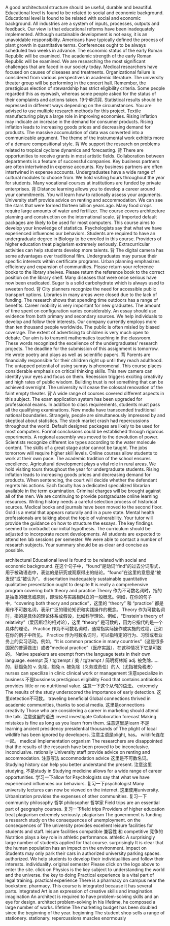 A good architectural structure should be useful, durable and beautiful.
Educational level is found to be related to social and economic background.
Educational level is found to be related with social and economic background.
All industries are a system of inputs, processes, outputs and feedback.
Our view is that educational reforms have been inadequately implemented.
Although sustainable development is not easy, it is an unavoidable responsibility.
Americans have typically defined the process of plant growth in quantitative terms.
Conferences ought to be always scheduled two weeks in advance.
The economic status of the early Roman Republic will be examined.
The academic strength of the early Roman Republic will be examined.
We are researching the most significant challenges that are faced in our society today.
Medical researchers have focused on causes of diseases and treatments.
Organizational failure is considered from various perspectives in academic literature.
The university theater group will be performing in the concert hall.
Remember, the prestigious election of stewardship has strict eligibility criteria.
Some people regarded this as eyewash, whereas some people asked for the status of their complaints and actions taken. 19个单词背.
Statistical results should be expressed in different ways depending on the circumstances.
You are advised to use multiple research methods for this project. 
Textile manufacturing plays a large role in improving economies.
Rising inflation may indicate an increase in the demand for consumer products.
Rising inflation leads to increasing goods prices and decreasing demand for products.
The massive accumulation of data was converted into a communicable argument.
The theme of the instrumental work exhibits more of a demure compositional style. 背
We support the research on problems related to tropical cyclone dynamics and forecasting. 背
There are opportunities to receive grants in most artistic fields. 
Collaboration between departments is a feature of successful companies.
Key business partners are often intertwined in expense accounts.
Key business partners are often intertwined in expense accounts.
Undergraduates have a wide range of cultural modules to choose from. 
We hold visiting hours throughout the year for students. 
Many vocational courses at institutions are funded by private enterprises. 背
Distance learning allows you to develop a career around your commitments.
You will learn how to rationally assess your arguments.
University staff provide advice on renting and accommodation.
We can see the stars that were formed thirteen billion years ago.
Many food crops require large amounts of water and fertilizer.
The course covers architecture planning and construction on the international scale. 背
Imported default packages are likely to be used for most computers.
This course aims to develop your knowledge of statistics.
Psychologists say that what we have experienced influences our behaviors.
Students are required to have an undergraduate degree in Biology to be enrolled in this course.
Providers of higher education treat plagiarism extremely seriously.
Extracurricular activities can help students develop more talents. 背
The digital camera has some advantages over traditional film.
Undergraduates may pursue their specific interests within certificate programs.
Urban planning emphasizes efficiency and expansion of communities.
Please return your reference books to the library shelves.
Please return the reference book to the correct position on the library shelf.
Many diseases that were once serious have now been eradicated.
Sugar is a solid carbohydrate which is always used to sweeten food. 背
City planners recognize the need for accessible public transport options.
Libraries in many areas were closed due to the lack of funding.
The research shows that spending time outdoors has a range of benefits.
Career mobility is very important for new graduates. 
The amount of time spent on configuration varies considerably.
An essay should use evidence from both primary and secondary sources. 
We help individuals to develop and follow their interests. 
Our company currently employs more than ten thousand people worldwide.
The public is often misled by biased coverage. 
The extent of advertising to children is very much open to debate.
Our aim is to transmit mathematics teaching in the classroom.
These words recognized the excellence of the undergraduates’ research projects.
The deadline for the submission of this assignment is tomorrow.
He wrote poetry and plays as well as scientific papers. 背
Parents are financially responsible for their children right up until they reach adulthood.
The untapped potential of using sunray is phenomenal.
This course places considerable emphasis on critical thinking skills.
This new camera can identify your eyes and focus on them.
Recession triggers exciting creativity and high rates of public wisdom.
Building trust is not something that can be achieved overnight.
The university will cease the colossal renovation of the faint empty theater. 背
A wide range of courses covered different aspects in this subject.
The exam application system has been upgraded for professional exams.
In addition to class requirements, students must pass all the qualifying examinations.
New media have transcended traditional national boundaries.
Strangely, people are simultaneously impressed by and skeptical about statistics.
The stock market crash had repercussions throughout the world.
Default designed packages are likely to be used for most computers.
Formal conclusions could be established through rigorous experiments.
A regional assembly was moved to the devolution of power.
Scientists recognize different ice types according to the water molecule content.
The skills of a great stage actor cannot be taught.
The jobs tomorrow will require higher skill levels.
Online courses allow students to work at their own pace.
The academic tradition of the school ensures excellence.
Agricultural development plays a vital role in rural areas.
We hold visiting tours throughout the year for undergraduate students.
Rising inflation leads to increasing goods prices and decreasing demand for products.
When sentencing, the court will decide whether the defendant regrets his actions.
Each faculty has a dedicated specialized librarian available in the term examination.
Criminal charges will be brought against all of the men.
We are continuing to provide postgraduate online learning resources.
Writing history needs a careful selection process of historical sources.
Medical books and journals have been moved to the second floor.
Gold is a metal that appears naturally and in a pure state.
Mental health professionals are talking about the topic of vulnerability.
Your tutor will provide the guidance on how to structure the essays.
The key findings seemed to contradict our initial hypothesis.
The curriculum should be adjusted to incorporate recent developments.
All students are expected to attend ten lab sessions per semester.
We were able to contact a number of research subjects.
Your summary should be as clear and concise as possible.








architectural
Educational level is found to be related with social and economic background.  在这个句子中，“found”是动词“find”的过去分词形式，用于被动语态中，表达的是研究或观察得出的结论。“found”在这里的意思是“被发现”或“被认为”，
dissertation
inadequately
sustainable
quantitative
qualitative
presentation
ought to
despite
It is really a comprehensive program covering both theory and practice
Theory 作为不可数名词时，指的是抽象的概念或原则，即理论与实践相对立的一般概念。例如，在你的句子中，“covering both theory and practice”，这里的 “theory” 和 “practice” 都是用作不可数名词，表示广泛的理论知识和实践操作的概念。
Theory 作为可数名词时，指的是具体的理论体系或假设，比如科学理论。例如，“Einstein's theory of relativity”（爱因斯坦的相对论），这里 “theory” 是可数的，因为它指代的是一个具体的理论。
Practice 作为不可数名词时，通常指实际操作或实施的过程，正如在你的例子中所见。
Practice 作为可数名词时，可以指特定的行为、习惯或者业务上的实习活动。例如，“It is common practice in many countries”（这是很多国家的普遍做法）或者“medical practice”（医疗实践），在这种情况下它是可数的。
Native speakers are exempt from the language tests in their own language.
exempt
英
/ ɪɡˈzempt /
美
/ ɪɡˈzempt /
简明柯林斯
adj.
被免除……的，获豁免的
v.
免除，豁免
n.
被免除（义务或责任）的人（尤指被免税者）
nurses can specilize in clinic clinical work or management  注意specialize in 
business 不是bussiness
prestigious
eligibility
Food that contains antibiotics provides little or no nutritional value.  注意一下这个从句的语法。
extremely
The results of the study underscored the importance of early detection. 这里detection不可数。
traveling 
beneficial
Global connections thrived in academic communities, thanks to social media. 这里是connections
creativity
Those who are considering a career in marketing should attend the talk.  注意这里的语法
invest
investigate
Collaboration
forecast
Making mistakes is fine as long as you learn from them.   注意这里是learn 不是learning
ancient
presidency
presidential
thousands of
The plight of local wildlife has been ignored by developers. 注意主语是plight, has。 wildlife连在一起。
medical
Implementation
organism
The researchers are disappointed that the results of the research have been proved to be inconclusive. inconclusive.
rationally
University staff provide advice on renting and accommodation. 注意写法 accommodation advice 这里是不可数名词。
Studying history can help you better understand the present.  注意这里studying, 不是study in 
Studying medicine allows for a wide range of career opportunities.  学习一下allow for
Psychologists say that what we have experienced influences our behaviors. 复习一下psychologist
Many university lectures can now be viewed on the internet.  这里使用university.
Urbanization provides the expenses of other communities. 复习一下community
philosophy 哲学 philosopher 哲学家
Field trips are an essential part of geography courses. 复习一下field trips
Providers of higher education treat plagiarism extremely seriously. plagiarism
The government is funding a research study on the consequences of unemployment. on the consequences of 
The university provides excellent leisure facilities for students and staff.   leisure facilities
compatible 兼容性 和 competitive 竞争的
Nutrition plays a key role in athletic performance. athletic
A surprisingly large number of students applied for that course. surprisingly
It is clear that the human population has an impact on the environment. impact on
Students may only park their cars in authorized university parking spaces. authorized.
We help students to develop their individualities and follow their interests. individuality.
original
semester
Please click on the logo above to enter the site. click on
Physics is the key subject to understanding the world and the universe. the key to doing
Practical experience is a vital part of legal training. practical experience
There is a pharmacy on campus near the bookstore. pharmacy.
This course is integrated because it has several parts. integrated
Art is an expression of creative skills and imagination.  imagination
An architect is required to have problem-solving skills and an eye for design. architect problem-solving
In his lifetime, he composed a large number of works.  lifetime
The marketing budget has been doubled since the beginning of the year. beginning
The student shop sells a range of stationery. stationary.
repercussions
muscles
enormously